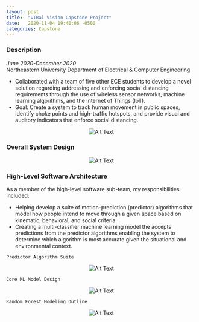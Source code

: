 ```yaml
---
layout: post
title:  "vIRal Vision Capstone Project"
date:   2020-11-04 19:40:06 -0500
categories: Capstone
---
```

### Description 
_June 2020-December 2020_<br/>
Northeastern University Department of Electrical & Computer Engineering                                           
- Collaborated with a team of five other ECE students to develop a novel solution regarding addressing and 
enforcing social distancing requirements through the use of wireless sensor networks, machine learning algorithms, 
and the Internet of Things (IoT).
- Goal: Create a system to track human movement in public spaces, identify choke points and high-traffic hotspots, 
and provide visual and auditory indicators that enforce social distancing.

<div class="post-content">
    <p align="center">
    <img src="https://i.ibb.co/xznnP2q/ps.jpg" alt="Alt Text" /></p>
</div>

### Overall System Design
<div class="post-content">
    <p align="center">
    <img src="https://i.ibb.co/yRWjxQn/vva.png" alt="Alt Text" /></p>
</div>

### High-Level Software Architecture

As a member of the high-level software sub-team, my responsibilities included: <br/> 
- Helping develop a suite of motion-prediction (predictor) algorithms that model how people intend to move through 
a given space based on kinematic, behavioral, and social criteria.
- Creating a multi-classifier machine learning model the accepts predictions from the predictor algorithms 
enabling the system to determine which algorithm is most accurate given the situational and environmental context.

`Predictor Algorithm Suite`
<div class="post-content">
    <p align="center">
    <img src="https://i.ibb.co/NTzqsvx/pds.png" alt="Alt Text" />
    </p>
</div>

`Core ML Model Design`
<div class="post-content">
    <p align="center">
    <img src="https://i.ibb.co/RPx6r9d/ovr.png" alt="Alt Text" />
    </p>
</div>

`Random Forest Modeling Outline`
<div class="post-content">
    <p align="center">
    <img src="https://i.ibb.co/SXFpJ6b/642468-A6-962-B-4-CA9-9-FC2-3-C4-A34-FF92-CD-1-201-a.jpg" alt="Alt Text" />
    </p>
</div>
